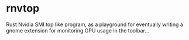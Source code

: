 # rnvtop
Rust Nvidia SMI top like program, as a playground for eventually writing a gnome extension for monitoring GPU usage in the toolbar...
